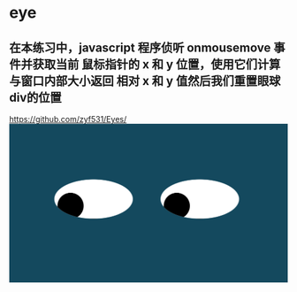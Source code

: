 # eye
## 在本练习中，javascript 程序侦听 onmousemove 事件并获取当前 鼠标指针的 x 和 y 位置，使用它们计算与窗口内部大小返回 相对 x 和 y 值然后我们重置眼球div的位置
https://github.com/zyf531/Eyes/
<img src="oneeye.png" wihth='300'/>
